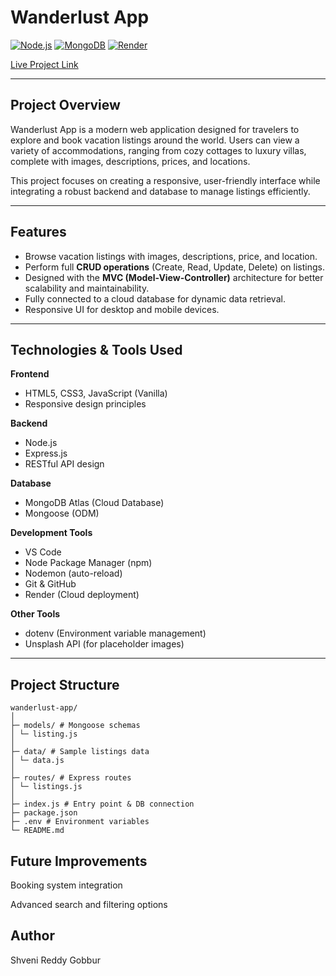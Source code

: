 # Wanderlust App

[![Node.js](https://img.shields.io/badge/Node.js-339933?style=flat&logo=node.js&logoColor=white)](https://nodejs.org/)
[![MongoDB](https://img.shields.io/badge/MongoDB-47A248?style=flat&logo=mongodb&logoColor=white)](https://www.mongodb.com/)
[![Render](https://img.shields.io/badge/Render-000000?style=flat&logo=render&logoColor=white)](https://render.com/)

[Live Project Link](https://wanderlust-app-dk2l.onrender.com/listings)

---

## Project Overview
Wanderlust App is a modern web application designed for travelers to explore and book vacation listings around the world. Users can view a variety of accommodations, ranging from cozy cottages to luxury villas, complete with images, descriptions, prices, and locations.

This project focuses on creating a responsive, user-friendly interface while integrating a robust backend and database to manage listings efficiently.

---

## Features
- Browse vacation listings with images, descriptions, price, and location.
- Perform full **CRUD operations** (Create, Read, Update, Delete) on listings.
- Designed with the **MVC (Model-View-Controller)** architecture for better scalability and maintainability.
- Fully connected to a cloud database for dynamic data retrieval.
- Responsive UI for desktop and mobile devices.


---

## Technologies & Tools Used

**Frontend**
- HTML5, CSS3, JavaScript (Vanilla)
- Responsive design principles

**Backend**
- Node.js
- Express.js
- RESTful API design

**Database**
- MongoDB Atlas (Cloud Database)
- Mongoose (ODM)

**Development Tools**
- VS Code
- Node Package Manager (npm)
- Nodemon (auto-reload)
- Git & GitHub
- Render (Cloud deployment)

**Other Tools**
- dotenv (Environment variable management)
- Unsplash API (for placeholder images)

---

## Project Structure
```
wanderlust-app/
│
├─ models/ # Mongoose schemas
│ └─ listing.js
│
├─ data/ # Sample listings data
│ └─ data.js
│
├─ routes/ # Express routes
│ └─ listings.js
│
├─ index.js # Entry point & DB connection
├─ package.json
├─ .env # Environment variables
└─ README.md
```

## Future Improvements

Booking system integration

Advanced search and filtering options


## Author

Shveni Reddy Gobbur
